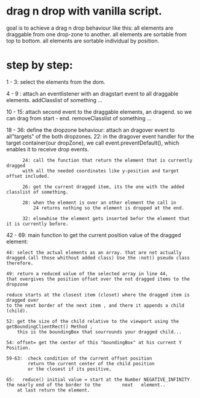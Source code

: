 # drag n drop with vanilla script.

goal is to achieve a drag n drop behaviour like this:
all elements are draggable from one drop-zone to another.
all elements are sortable from top to bottom.
all elements are sortable individual by position.

# step by step:

1 - 3: select the elements from the dom.

4 - 9 : attach an eventlistener with an dragstart event to all draggable elements.
addClasslist of something ...

10 - 15: attach second event to the draggable elements, an dragend. so we can drag from start - end.
removeClasslist of something ...

18 - 36: define the dropzone behaviour:
attach an dragover event to all"targets" of the both dropzones.
22: in the dragover event handler for the target container(our dropZone),
we call event.preventDefault(), which enables it to receive drop events.

          24: call the function that return the element that is currently dragged
          with all the needed coordinates like y-position and target offset included.

          26: get the current dragged item, its the one with the added classlist of something.

          28: when the element is over an other element the call in
              24 returns nothing so the element is dropped at the end.

          32: elsewhise the element gets inserted befor the element that it is currently before.

42 - 69: main function to get the current position value of the dragged element:

    44: select the actual elements as an array. that are not actually
    dragged.(all those whithout added class) Use the :not() pseudo class therefore.

    49: return a reduced value of the selected array in line 44,
    that overgives the position offset over the not dragged items to the dropzone

    reduce starts at the closest item (closet) where the dragged item is dragged over
    to the next border of the next item , and there it appends a child (child).

    52: get the size of the child relative to the viewport using the getBoundingClientRect() Method ,
        this is the boundingBox that sourrounds your dragged child...

    54: offset= get the center of this "boundingBox" at his current Y Position.

    59-63:  check condition of the current offset position
            return the current center of the child position
            or the closest if its positive,

    65:   reduce() initial value = start at the Number NEGATIVE_INFINITY the nearly end of the border to the        next   element..
        at last return the element.
